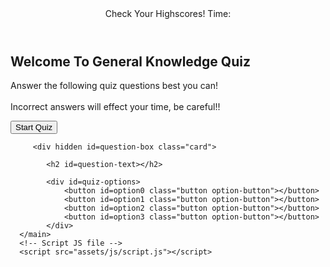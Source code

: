 <!DOCTYPE html>
<html lang="en">
   <head>
      <meta charset="UTF-8">
      <meta name="viewport" content="width=device-width, initial-scale=1.0">
      <link rel="stylesheet" href="./assets/css/style.css">
      <link rel="stylesheet" href="https://cdnjs.cloudflare.com/ajax/libs/font-awesome/5.15.3/css/all.min.css">
      <title>General Knowledge Quiz</title>
      <link rel="shortcut icon" href="./assets/images/favicon.ico" type="image/x-icon">
   </head>
   <body>
      <header>
         <a id=leaderboard-link>Check Your Highscores! <i class="fas fa-hand-point-left fa-lg"></i>
         </i></a> 
         <time>Time: <span id="time"></span></time>
      </header>
      <main>
         <div id=start-box class="box">
            <h2 id=title>Welcome To General Knowledge Quiz</h2>
            <p>Answer the following quiz questions best you can!
               <br><br>Incorrect answers will effect your time, be careful!!
            </p>
            <button id=start-button class="button">Start Quiz</button>
         </div>

         <div hidden id=question-box class="card">

            <h2 id=question-text></h2>

            <div id=quiz-options>
                <button id=option0 class="button option-button"></button>
                <button id=option1 class="button option-button"></button>
                <button id=option2 class="button option-button"></button>
                <button id=option3 class="button option-button"></button>
            </div>
      </main>
      <!-- Script JS file -->
      <script src="assets/js/script.js"></script>
   </body>
</html>